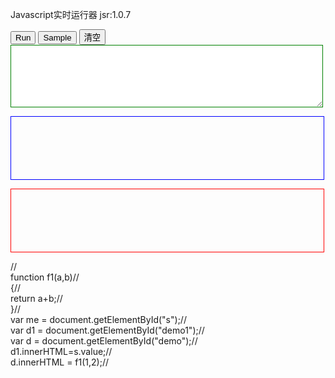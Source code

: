 <!DOCTYPE html>
<html>
<body>
<style>
.borderRed{
	border:1px solid red;
}
.borderGreen{
	border:1px solid green;
}
.borderBlue{
	border:1px solid blue;
}
.xdwh1{
	width:500px;height:100px;
}
.xdwh2{
	width:500px;height:100px;
}
</style>
<script>
 function myFunction() {
	eval(document.getElementById("s").value);
}
function myCopy() {
    var s = document.getElementById("sample");
    var me = document.getElementById("s");
    me.value = s.innerHTML;
}
function myClear(id) {
    var o = document.getElementById(id);
    o.value = "";
}
</script>

<p>Javascript实时运行器 jsr:1.0.7</p>
<button onclick="myFunction()">Run</button>
<button onclick="myCopy()">Sample</button>
<button onclick="myClear('s')">清空</button><br>
<textarea id="s" class="borderGreen xdwh1"></textarea>
<p id="demo" class="borderBlue xdwh2"></p>
<p id="demo1" class="borderRed xdwh2"></p>

<div id="sample">
//<br>
function f1(a,b)//<br>
{//<br>
	return a+b;//<br>
}//<br>
var me = document.getElementById("s");//<br>
var d1 = document.getElementById("demo1");//<br>
var d = document.getElementById("demo");//<br>
d1.innerHTML=s.value;//<br>
d.innerHTML = f1(1,2);//<br>
</div>
</body>
</html>
